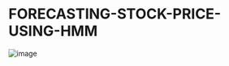 # FORECASTING-STOCK-PRICE-USING-HMM
![image](https://user-images.githubusercontent.com/71819070/139641020-a4474c66-2db3-49a6-acd1-41115385b3f6.png)

